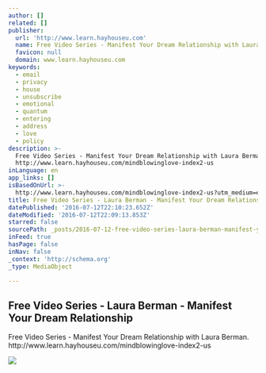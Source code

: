 ```yaml
---
author: []
related: []
publisher:
  url: 'http://www.learn.hayhouseu.com'
  name: Free Video Series - Manifest Your Dream Relationship with Laura Berman
  favicon: null
  domain: www.learn.hayhouseu.com
keywords:
  - email
  - privacy
  - house
  - unsubscribe
  - emotional
  - quantum
  - entering
  - address
  - love
  - policy
description: >-
  Free Video Series - Manifest Your Dream Relationship with Laura Berman.
  http://www.learn.hayhouseu.com/mindblowinglove-index2-us
inLanguage: en
app_links: []
isBasedOnUrl: >-
  http://www.learn.hayhouseu.com/mindblowinglove-index2-us?utm_medium=email&utm_campaign=email_course_berman_mind-blowing_love_2016_US&utm_source=9988975_AU&utm_content=6779AU&utm_id=6779AU
title: Free Video Series - Laura Berman - Manifest Your Dream Relationship
datePublished: '2016-07-12T22:10:23.652Z'
dateModified: '2016-07-12T22:09:13.853Z'
starred: false
sourcePath: _posts/2016-07-12-free-video-series-laura-berman-manifest-your-dream-relat.md
inFeed: true
hasPage: false
inNav: false
_context: 'http://schema.org'
_type: MediaObject

---
```

<article style=""><h1>Free Video Series - Laura Berman - Manifest Your Dream Relationship</h1><p>Free Video Series - Manifest Your Dream Relationship with Laura Berman. http://www.learn.hayhouseu.com/mindblowinglove-index2-us</p><img src="http://storage.googleapis.com/instapage-user-media/568eac53/5337402-0-Berman166x178.jpg" /></article>